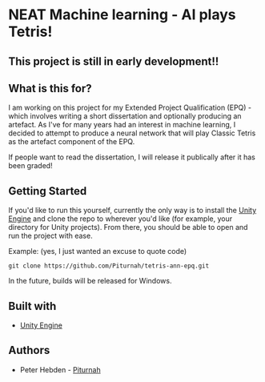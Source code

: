 # NEAT Machine learning - AI plays Tetris!

## This project is still in early development!!

## What is this for?
I am working on this project for my Extended Project Qualification (EPQ) - which involves writing a short dissertation and optionally producing an artefact. As I've for many years had an interest in machine learning, I decided to attempt to produce a neural network that will play Classic Tetris as the artefact component of the EPQ.

If people want to read the dissertation, I will release it publically after it has been graded!

## Getting Started
If you'd like to run this yourself, currently the only way is to install the [Unity Engine](https://unity.com/) and clone the repo to wherever you'd like (for example, your directory for Unity projects). From there, you should be able to open and run the project with ease.

Example: (yes, I just wanted an excuse to quote code)

```
git clone https://github.com/Piturnah/tetris-ann-epq.git
```

In the future, builds will be released for Windows.

## Built with

- [Unity Engine](https://unity.com/)

## Authors
- Peter Hebden - [Piturnah](https://github.com/Piturnah)
